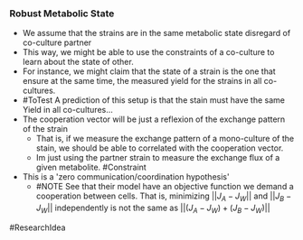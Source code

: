 ### Robust Metabolic State

- We assume that the strains are in the same metabolic state disregard of co-culture partner 
- This way, we might be able to use the constraints of a co-culture to learn about the state of other. 
- For instance, we might claim that the state of a strain is the one that ensure at the same time, the measured yield for the strains in all co-cultures. 
- #ToTest A prediction of this setup is that the stain must have the same Yield in all co-cultures...
- The cooperation vector will be just a reflexion of the exchange pattern of the strain
	- That is, if we measure the exchange pattern of a mono-culture of the stain, we should be able to correlated with the cooperation vector. 
	- Im just using the partner strain to measure the exchange flux of a given metabolite. #Constraint
- This is a 'zero communication/coordination hypothesis' 
	- #NOTE See that their model have an objective function we demand a cooperation between cells. That is, minimizing $||J_A - J_W||$ and $||J_B - J_W||$ independently is not the same as $||(J_A - J_W) + (J_B - J_W)||$


#ResearchIdea 